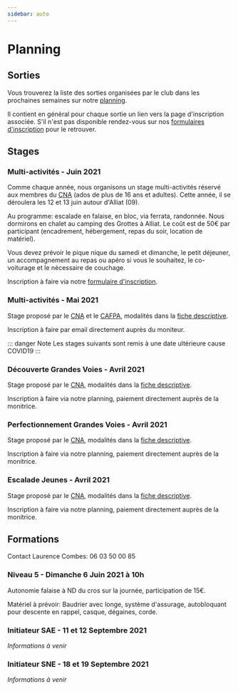 ```yaml
---
sidebar: auto
---
```


# Planning

## Sorties

Vous trouverez la liste des sorties organisées par le club dans les prochaines semaines sur notre [planning](https://docs.google.com/spreadsheets/d/1zgdZsLVsx-tJ2xHtYbODY7ZQ2WhWAajGGRsAiUmLAZc).

Il contient en général pour chaque sortie un lien vers la page d'inscription associée. S'il n'est pas disponible rendez-vous sur nos [formulaires d'inscription](https://docs.google.com/spreadsheets/d/1t_ANbQ3qfws-DlOwKMkcCUhd-shl13OyY-t9qXojsnU) pour le retrouver.

## Stages

### Multi-activités - Juin 2021

Comme chaque année, nous organisons un stage multi-activités réservé aux membres du [CNA](/) (ados de plus de 16 ans et adultes). Cette année, il se déroulera les 12 et 13 juin autour d'Alliat (09).

Au programme: escalade en falaise, en bloc, via ferrata, randonnée. Nous dormirons en chalet au camping des Grottes à Alliat. Le coût est de 50€ par participant (encadrement, hébergement, repas du soir, location de matériel).

Vous devez prévoir le pique nique du samedi et dimanche, le petit déjeuner, un accompagnement au repas ou apéro si vous le souhaitez, le co-voiturage et le nécessaire de couchage.

Inscription à faire via notre [formulaire d'inscription](https://docs.google.com/spreadsheets/d/1t_ANbQ3qfws-DlOwKMkcCUhd-shl13OyY-t9qXojsnU/#gid=357418679).

### Multi-activités - Mai 2021

Stage proposé par le [CNA](/) et le [CAFPA](/), modalités dans la [fiche descriptive](/stage-multi-activite-pentecote-2021).

Inscription à faire par email directement auprès du moniteur.

::: danger Note
Les stages suivants sont remis à une date ultérieure cause COVID19
:::

### Découverte Grandes Voies - Avril 2021

Stage proposé par le [CNA](/), modalités dans la [fiche descriptive](/calanques-decouverte-grandes-voies-21-24-04-2021.pdf).

Inscription à faire via notre planning, paiement directement auprès de la monitrice.

### Perfectionnement Grandes Voies - Avril 2021

Stage proposé par le [CNA](/), modalités dans la [fiche descriptive](/calanques-perfectionnement-grandes-voies-17-21-04-2021.pdf).

Inscription à faire via notre planning, paiement directement auprès de la monitrice.

### Escalade Jeunes - Avril 2021

Stage proposé par le [CNA](/), modalités dans la [fiche descriptive](/stage-escalade-ariege-28-30-04-2021.pdf).

Inscription à faire via notre planning, paiement directement auprès de la monitrice.

## Formations

Contact Laurence Combes: 06 03 50 00 85

### Niveau 5 - Dimanche 6 Juin 2021 à 10h

Autonomie falaise à ND du cros sur la journée, participation de 15€.

Matériel à prévoir: Baudrier avec longe, système d'assurage, autobloquant pour descente en rappel, casque, dégaines, corde.

### Initiateur SAE - 11 et 12 Septembre 2021

*Informations à venir*

### Initiateur SNE - 18 et 19 Septembre 2021

*Informations à venir*

<!---
### Jeunes - Février 2020

Stage proposé par le [CNA](/).

* **Lieu**: Notre dame du Cros (Caunes Minervois)
* **Dates**: 17 et 18 février
* **Horaires et lieu de rdv**: 13h parking Leclerc Castelnaudary (coté station de lavage) retour pour 18h
* **Transport**: Véhicule 8 places (7 jeunes + monitrice)
* **Encadrement et responsable de la sortie**: Laurence Combes, monitrice diplômée d'Etat d'escalade
* **Affaires personnelles à prendre**: petit sac à dos avec gouter, eau, vêtement chaud ou coupe vent  selon météo (si mauvais temps possibilité de se rabattre sur la salle d'escalade de Carcassonne)
* **Tarif**: 48€ pour les deux aprés-midi (assurance, matériel dont chaussons d'escalade, encadrement et transport)

Paiement à effectuer par CB en ligne en suivant ce [lien](https://www.helloasso.com/associations/club-nature-aventure/evenements/stage-d-escalade-vacances-de-fevrier-2020).

:::tip
**Informations complémentaires à fournir:** adresse des parents, personne à prévenir en cas d'urgence et date de naissance de l'enfant pour la licence découverte.
:::

### Découverte - Février 2020

Stages proposés par le [CAFPA](http://pyreneiste.aude.ffcam.fr/home.html), modalités dans la [fiche descriptive](/stages-hiver-2020-cafpa.pdf).

### Découverte Grandes Voies - Avril 2020

Stage proposé par le [CNA](/), modalités dans la [fiche descriptive](/calanques-decouverte-grandes-voies-08-11-04-2020.pdf).

Inscription à faire via notre planning, paiement directement auprès de la monitrice.

### Perfectionnement Grandes Voies - Avril 2020

Stage proposé par le [CNA](/), modalités dans la [fiche descriptive](/calanques-perfectionnement-grandes-voies-04-07-04-2020.pdf).

Inscription à faire via notre planning, paiement directement auprès de la monitrice.
-->